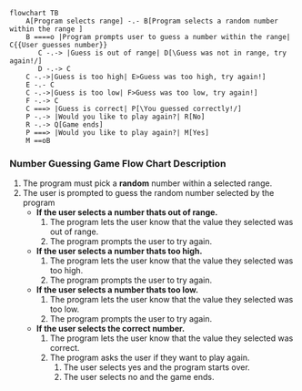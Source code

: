 ```mermaid
flowchart TB
    A[Program selects range] -.- B[Program selects a random number within the range ]
    B ====o |Program prompts user to guess a number within the range| C{{User guesses number}}
       C -.-> |Guess is out of range| D[\Guess was not in range, try again!/]
       D -.-> C
    C -.->|Guess is too high| E>Guess was too high, try again!]
    E -.- C
    C -.->|Guess is too low| F>Guess was too low, try again!]
    F -.-> C
    C ===> |Guess is correct| P[\You guessed correctly!/]
    P -.-> |Would you like to play again?| R[No] 
    R -.-> Q[Game ends]
    P ===> |Would you like to play again?| M[Yes]
    M ==oB
```
    
### Number Guessing Game Flow Chart Description
 1. The program must pick a **random** number within a selected range.
 2. The user is prompted to guess the random number selected by the program
    - **If the user selects a number thats out of range.**
        1. The program lets the user know that the value they selected was out of range.
        2. The program prompts the user to try again.
    - **If the user selects a number thats too high.**
        1. The program lets the user know that the value they selected was too high.
        2. The program prompts the user to try again.
    - **If the user selects a number thats too low.**
        1. The program lets the user know that the value they selected was too low.
        2. The program prompts the user to try again.
    - **If the user selects the correct number.**
        1. The program lets the user know that the value they selected was correct.
        2. The program asks the user if they want to play again.
            1. The user selects yes and the program starts over.
            2. The user selects no and the game ends.